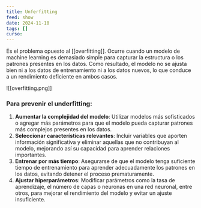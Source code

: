 ```yaml
---
title: Unferfitting
feed: show
date: 2024-11-10
tags: []
curso: 
---
```

Es el problema opuesto al [[overfitting]]. Ocurre cuando un modelo de machine learning es demasiado simple para capturar la estructura o los patrones presentes en los datos. Como resultado, el modelo no se ajusta bien ni a los datos de entrenamiento ni a los datos nuevos, lo que conduce a un rendimiento deficiente en ambos casos.

![[overfitting.png]]

### Para prevenir el underfitting:

1. **Aumentar la complejidad del modelo**: Utilizar modelos más sofisticados o agregar más parámetros para que el modelo pueda capturar patrones más complejos presentes en los datos.  
2. **Seleccionar características relevantes**: Incluir variables que aporten información significativa y eliminar aquellas que no contribuyan al modelo, mejorando así su capacidad para aprender relaciones importantes.
3. **Entrenar por más tiempo**: Asegurarse de que el modelo tenga suficiente tiempo de entrenamiento para aprender adecuadamente los patrones en los datos, evitando detener el proceso prematuramente.
4. **Ajustar hiperparámetros**: Modificar parámetros como la tasa de aprendizaje, el número de capas o neuronas en una red neuronal, entre otros, para mejorar el rendimiento del modelo y evitar un ajuste insuficiente.